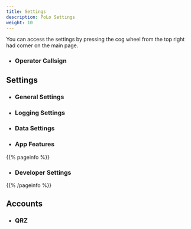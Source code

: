 ```yaml
---
title: Settings
description: PoLo Settings
weight: 10
---
```


You can access the settings by pressing the cog wheel from the top right had corner on the main page.


- ### Operator Callsign

## Settings

- ### General Settings 

- ### Logging Settings

- ### Data Settings

- ### App Features

{{% pageinfo %}}
- ### Developer Settings
{{% /pageinfo %}}

## Accounts 
- ### QRZ

